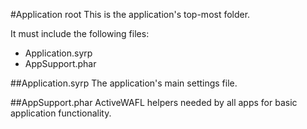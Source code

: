 #Application root
This is the application's top-most folder.  

It must include the following files:

- Application.syrp
- AppSupport.phar

##Application.syrp
The application's main settings file.

##AppSupport.phar
ActiveWAFL helpers needed by all apps for basic application functionality.